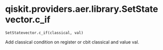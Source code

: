 # qiskit.providers.aer.library.SetStatevector.c\_if

`SetStatevector.c_if(classical, val)`

Add classical condition on register or cbit classical and value val.
